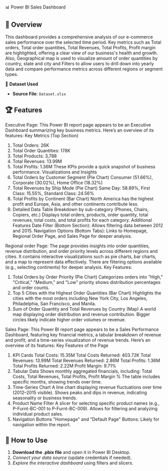  📊 Power BI Sales Dashboard  

## 📌 Overview  
This dashboard provides a comprehensive analysis of our e-commerce sales performance over the selected time period. Key metrics such as Total orders, Total order quantities, Total Revenues, Total Profits, Profit margin are highlighted, offering a clear view of our business's health and growth. 
Also, Geographical map is used to visualize amount of order quantities by country, state and city and Filters to allow users to drill down into yearly data and compare performance metrics across different regions or segment types.

📂 **Dataset Used**  
- **Source File**: `Dataset.xlsx`
  
## 🏆 Features  
Executive Page:
This Power BI report page appears to be an Executive Dashboard summarizing key business metrics. Here’s an overview of its features:
Key Metrics (Top Section)
1. Total Orders: 26K
2. Total Order Quantities: 178K
3. Total Products: 3,788
4. Total Revenues: 13.99M
5. Total Profits: 1.36M
These KPIs provide a quick snapshot of business performance.
Visualizations and Insights
1. Total Orders by Customer Segment (Pie Chart)
Consumer (51.66%), Corporate (30.02%), Home Office (18.32%)
2. Total Revenues by Ship Mode (Pie Chart)
Same Day: 58.89%, First Class: 15.55%, Standard Class: 24.56%
3. Total Profits by Continent (Bar Chart)
North America has the highest profit and Europe, Asia, and other continents contribute less.
4. Detailed Data Table
Breakdown by sub-category (Phones, Chairs, Copiers, etc.) Displays total orders, products, order quantity, total revenues, total costs, and total profits for each category.
Additional Features
Date Filter (Bottom Section): Allows filtering data between 2012 and 2015.
Navigation Options (Bottom Tabs): Links to Homepage, Regional Order Page, and Sales Page for deeper analysis.

Regional order Page:
The page provides insights into order quantities, revenue distribution, and order priority levels across different regions and cities.
It contains interactive visualizations such as pie charts, bar charts, and a map to represent data effectively.
There are filtering options available (e.g., selecting continents) for deeper analysis.
Key Features:
1. Total Orders by Order Priority (Pie Chart)
Categorizes orders into "High," "Critical," "Medium," and "Low" priority shows distribution percentages and order counts.
2. Top 5 Cities with the Highest Order Quantities (Bar Chart)
Highlights the cities with the most orders including New York City, Los Angeles, Philadelphia, San Francisco, and Manila.
3. Sum of Order Quantity and Total Revenues by Country (Map)
A world map displaying order distribution and revenue contribution. Bigger circles likely indicate higher order volumes or revenue.

Sales Page:
This Power BI report page appears to be a Sales Performance Dashboard, featuring key financial metrics, a tabular breakdown of revenue and profit, and a time-series visualization of revenue trends. Here’s an overview of its features:
Key Features of the Page
1. KPI Cards 
Total Costs: 15.35M
Total Costs Returned: 403.72K
Total Revenues: 13.99M
Total Revenues Returned: 2.86M
Total Profits: 1.36M
Total Profits Returned: 2.22M
Profit Margin: 9.71%
2. Tabular Data 
Shows monthly aggregated financials, including: Total Costs, Total Revenues, Total Profits, Profit Margin %
The table includes specific months, showing trends over time.
3. Time-Series Chart 
A line chart displaying revenue fluctuations over time (2012–2015 visible). Shows peaks and dips in revenue, indicating seasonality or business trends.
4. Product Name Filter 
A slicer for selecting specific product names (e.g., P-Furnt-BC-001 to P-Furnt-BC-009). Allows for filtering and analyzing individual product sales.
5. Navigation Buttons 
"Homepage" and "Default Page" Buttons: Likely for navigation within the report.

 

## 🚀 How to Use  
1. **Download the .pbix file** and open it in Power BI Desktop.  
2. *Connect your data source* (update credentials if needed).  
3. *Explore the interactive dashboard* using filters and slicers.  
